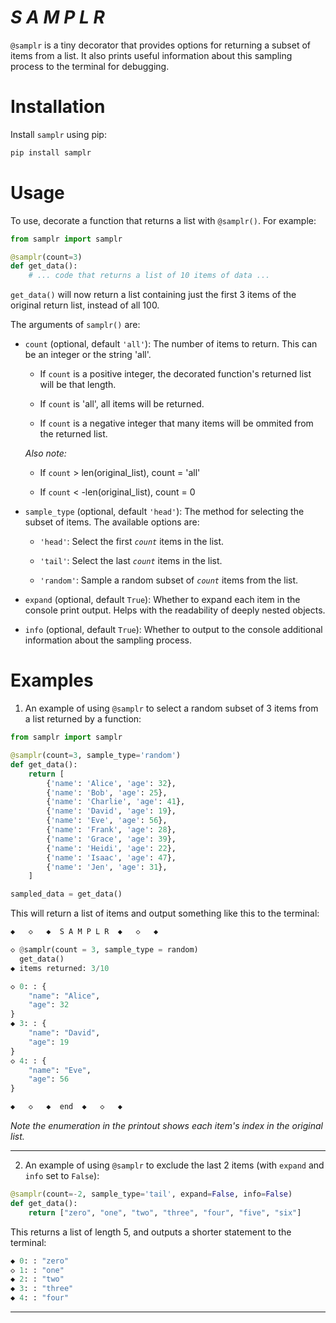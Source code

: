 # ***S A M P L R***
`@samplr` is a tiny decorator that provides options for returning a subset of items from a list. It also prints useful information about this sampling process to the terminal for debugging.

# Installation
Install `samplr` using pip:

```python
pip install samplr
```

# Usage
To use, decorate a function that returns a list with `@samplr()`. For example:

```python
from samplr import samplr

@samplr(count=3)
def get_data():
    # ... code that returns a list of 10 items of data ...
```

`get_data()` will now return a list containing just the first 3 items of the original return list, instead of all 100.

The arguments of `samplr()` are:

- `count` (optional, default `'all'`): The number of items to return. This can be an integer or the string 'all'.
    - If `count` is a positive integer, the decorated function's returned list will be that length.

    - If `count` is 'all', all items will be returned.

    - If `count` is a negative integer that many items will be ommited from the returned list.

    *Also note:*

    - If `count` > len(original_list), count = 'all'

    - If `count` < -len(original_list), count = 0

- `sample_type` (optional, default `'head'`): The method for selecting the subset of items. The available options are:

    - `'head'`: Select the first *`count`* items in the list.

    - `'tail'`: Select the last *`count`* items in the list.

    - `'random'`: Sample a random subset of *`count`* items from the list.

- `expand` (optional, default `True`): Whether to expand each item in the console print output. Helps with the readability of deeply nested objects.

- `info` (optional, default `True`): Whether to output to the console additional information about the sampling process.



# Examples
1. An example of using `@samplr` to select a random subset of 3 items from a list returned by a function:

```python
from samplr import samplr

@samplr(count=3, sample_type='random')
def get_data():
    return [
        {'name': 'Alice', 'age': 32},
        {'name': 'Bob', 'age': 25},
        {'name': 'Charlie', 'age': 41},
        {'name': 'David', 'age': 19},
        {'name': 'Eve', 'age': 56},
        {'name': 'Frank', 'age': 28},
        {'name': 'Grace', 'age': 39},
        {'name': 'Heidi', 'age': 22},
        {'name': 'Isaac', 'age': 47},
        {'name': 'Jen', 'age': 31},
    ]

sampled_data = get_data()
```

This will return a list of items and output something like this to the terminal:

```python
◆   ◇   ◆  S A M P L R  ◆   ◇   ◆

◇ @samplr(count = 3, sample_type = random)
  get_data()
◆ items returned: 3/10

◇ 0: : {
    "name": "Alice",
    "age": 32
}
◆ 3: : {
    "name": "David",
    "age": 19
}
◇ 4: : {
    "name": "Eve",
    "age": 56
}

◆   ◇   ◆  end  ◆   ◇   ◆
```

*Note the enumeration in the printout shows each item's index in the original list.*

---
2. An example of using `@samplr` to exclude the last 2 items (with `expand` and `info` set to `False`):

```python
@samplr(count=-2, sample_type='tail', expand=False, info=False)
def get_data():
    return ["zero", "one", "two", "three", "four", "five", "six"]
```
This returns a list of length 5, and outputs a shorter statement to the terminal:

```python
◆ 0: : "zero"
◇ 1: : "one"
◆ 2: : "two"
◆ 3: : "three"
◆ 4: : "four"
```

---